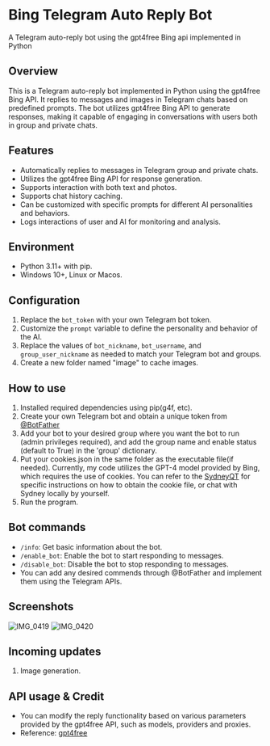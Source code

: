 # Bing Telegram Auto Reply Bot

A Telegram auto-reply bot using the gpt4free Bing api implemented in Python

## Overview

This is a Telegram auto-reply bot implemented in Python using the gpt4free Bing API. It replies to messages and images
in
Telegram chats based on predefined prompts. The bot utilizes gpt4free Bing API to generate responses, making it capable
of engaging in conversations with users both in group and private chats.

## Features

- Automatically replies to messages in Telegram group and private chats.
- Utilizes the gpt4free Bing API for response generation.
- Supports interaction with both text and photos.
- Supports chat history caching.
- Can be customized with specific prompts for different AI personalities and behaviors.
- Logs interactions of user and AI for monitoring and analysis.

## Environment

- Python 3.11+ with pip.
- Windows 10+, Linux or Macos.

## Configuration

1. Replace the `bot_token` with your own Telegram bot token.
2. Customize the `prompt` variable to define the personality and behavior of the AI.
3. Replace the values of `bot_nickname`, `bot_username`, and `group_user_nickname` as needed to match your Telegram
   bot and groups.
4. Create a new folder named "image" to cache images.

## How to use

1. Installed required dependencies using pip(g4f, etc).
2. Create your own Telegram bot and obtain a unique token from [@BotFather](https://core.telegram.org/bots)
3. Add your bot to your desired group where you want the bot to run (admin privileges required), and add the group
   name and enable status (default to True) in the 'group' dictionary.
4. Put your cookies.json in the same folder as the executable file(if needed). Currently, my code utilizes the GPT-4
   model provided by Bing, which requires the use of cookies. You can refer to
   the [SydneyQT](https://github.com/juzeon/SydneyQt) for specific instructions on
   how to obtain the cookie file, or chat with Sydney locally by yourself.
5. Run the program.

## Bot commands

- `/info`: Get basic information about the bot.
- `/enable_bot`: Enable the bot to start responding to messages.
- `/disable_bot`: Disable the bot to stop responding to messages.
- You can add any desired commends through @BotFather and implement them using the Telegram APIs.

## Screenshots

![IMG_0419](https://github.com/NickyS1mpe/Bing-Telegram-Bot/assets/71556158/0484703d-135c-458e-a86c-a660d1abd2e7)
![IMG_0420](https://github.com/NickyS1mpe/Bing-Telegram-Bot/assets/71556158/f2998ad3-10c3-43dd-9cbe-dc324033d703)


## Incoming updates

1. Image generation.

## API usage & Credit

- You can modify the reply functionality based on various parameters provided by the gpt4free API, such as models,
  providers and
  proxies.
- Reference: [gpt4free](https://github.com/xtekky/gpt4free)
